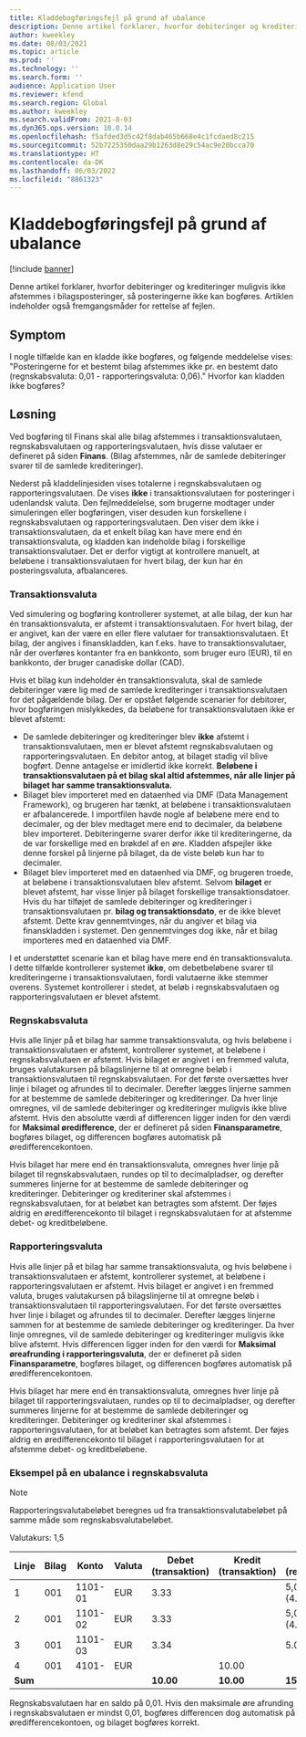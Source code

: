 ```yaml
---
title: Kladdebogføringsfejl på grund af ubalance
description: Denne artikel forklarer, hvorfor debiteringer og krediteringer muligvis ikke afstemmes i bilagsposteringer, så posteringerne ikke kan bogføres. Artiklen indeholder også fremgangsmåder for rettelse af fejlen.
author: kweekley
ms.date: 08/03/2021
ms.topic: article
ms.prod: ''
ms.technology: ''
ms.search.form: ''
audience: Application User
ms.reviewer: kfend
ms.search.region: Global
ms.author: kweekley
ms.search.validFrom: 2021-8-03
ms.dyn365.ops.version: 10.0.14
ms.openlocfilehash: f5afded3d5c42f8dab465b668e4c1fcdaed8c215
ms.sourcegitcommit: 52b7225350daa29b1263d8e29c54ac9e20bcca70
ms.translationtype: HT
ms.contentlocale: da-DK
ms.lasthandoff: 06/03/2022
ms.locfileid: "8861323"
---
```

# <a name="journal-posting-failure-because-of-imbalance"></a>Kladdebogføringsfejl på grund af ubalance

[!include [banner](../includes/banner.md)]

Denne artikel forklarer, hvorfor debiteringer og krediteringer muligvis ikke afstemmes i bilagsposteringer, så posteringerne ikke kan bogføres. Artiklen indeholder også fremgangsmåder for rettelse af fejlen.

## <a name="symptom"></a>Symptom

I nogle tilfælde kan en kladde ikke bogføres, og følgende meddelelse vises: "Posteringerne for et bestemt bilag afstemmes ikke pr. en bestemt dato (regnskabsvaluta: 0,01 - rapporteringsvaluta: 0,06)." Hvorfor kan kladden ikke bogføres?

## <a name="resolution"></a>Løsning

Ved bogføring til Finans skal alle bilag afstemmes i transaktionsvalutaen, regnskabsvalutaen og rapporteringsvalutaen, hvis disse valutaer er defineret på siden **Finans**. (Bilag afstemmes, når de samlede debiteringer svarer til de samlede krediteringer).

Nederst på kladdelinjesiden vises totalerne i regnskabsvalutaen og rapporteringsvalutaen. De vises **ikke** i transaktionsvalutaen for posteringer i udenlandsk valuta. Den fejlmeddelelse, som brugerne modtager under simuleringen eller bogføringen, viser desuden kun forskellene i regnskabsvalutaen og rapporteringsvalutaen. Den viser dem ikke i transaktionsvalutaen, da et enkelt bilag kan have mere end én transaktionsvaluta, og kladden kan indeholde bilag i forskellige transaktionsvalutaer. Det er derfor vigtigt at kontrollere manuelt, at beløbene i transaktionsvalutaen for hvert bilag, der kun har én posteringsvaluta, afbalanceres.

### <a name="transaction-currency"></a>Transaktionsvaluta

Ved simulering og bogføring kontrollerer systemet, at alle bilag, der kun har én transaktionsvaluta, er afstemt i transaktionsvalutaen. For hvert bilag, der er angivet, kan der være en eller flere valutaer for transaktionsvalutaen. Et bilag, der angives i finanskladden, kan f.eks. have to transaktionsvalutaer, når der overføres kontanter fra en bankkonto, som bruger euro (EUR), til en bankkonto, der bruger canadiske dollar (CAD).

Hvis et bilag kun indeholder én transaktionsvaluta, skal de samlede debiteringer være lig med de samlede krediteringer i transaktionsvalutaen for det pågældende bilag. Der er opstået følgende scenarier for debitorer, hvor bogføringen mislykkedes, da beløbene for transaktionsvalutaen ikke er blevet afstemt:

- De samlede debiteringer og krediteringer blev **ikke** afstemt i transaktionsvalutaen, men er blevet afstemt regnskabsvalutaen og rapporteringsvalutaen. En debitor antog, at bilaget stadig vil blive bogført. Denne antagelse er imidlertid ikke korrekt. **Beløbene i transaktionsvalutaen på et bilag skal altid afstemmes, når alle linjer på bilaget har samme transaktionsvaluta.**
- Bilaget blev importeret med en dataenhed via DMF (Data Management Framework), og brugeren har tænkt, at beløbene i transaktionsvalutaen er afbalancerede. I importfilen havde nogle af beløbene mere end to decimaler, og der blev medtaget mere end to decimaler, da beløbene blev importeret. Debiteringerne svarer derfor ikke til krediteringerne, da de var forskellige med en brøkdel af en øre. Kladden afspejler ikke denne forskel på linjerne på bilaget, da de viste beløb kun har to decimaler.
- Bilaget blev importeret med en dataenhed via DMF, og brugeren troede, at beløbene i transaktionsvalutaen blev afstemt. Selvom **bilaget** er blevet afstemt, har visse linjer på bilaget forskellige transaktionsdatoer. Hvis du har tilføjet de samlede debiteringer og krediteringer i transaktionsvalutaen pr. **bilag og transaktionsdato**, er de ikke blevet afstemt. Dette krav gennemtvinges, når du angiver et bilag via finanskladden i systemet. Den gennemtvinges dog ikke, når et bilag importeres med en dataenhed via DMF.

I et understøttet scenarie kan et bilag have mere end én transaktionsvaluta. I dette tilfælde kontrollerer systemet **ikke**, om debetbeløbene svarer til krediteringerne i transaktionsvalutaen, fordi valutaerne ikke stemmer overens. Systemet kontrollerer i stedet, at beløb i regnskabsvalutaen og rapporteringsvalutaen er blevet afstemt.

### <a name="accounting-currency"></a>Regnskabsvaluta

Hvis alle linjer på et bilag har samme transaktionsvaluta, og hvis beløbene i transaktionsvalutaen er afstemt, kontrollerer systemet, at beløbene i regnskabsvalutaen er afstemt. Hvis bilaget er angivet i en fremmed valuta, bruges valutakursen på bilagslinjerne til at omregne beløb i transaktionsvalutaen til regnskabsvalutaen. For det første oversættes hver linje i bilaget og afrundes til to decimaler. Derefter lægges linjerne sammen for at bestemme de samlede debiteringer og krediteringer. Da hver linje omregnes, vil de samlede debiteringer og krediteringer muligvis ikke blive afstemt. Hvis den absolutte værdi af differencen ligger inden for den værdi for **Maksimal øredifference**, der er defineret på siden **Finansparametre**, bogføres bilaget, og differencen bogføres automatisk på øredifferencekontoen.

Hvis bilaget har mere end én transaktionsvaluta, omregnes hver linje på bilaget til regnskabsvalutaen, rundes op til to decimalpladser, og derefter summeres linjerne for at bestemme de samlede debiteringer og krediteringer. Debiteringer og krediteriner skal afstemmes i regnskabsvalutaen, for at beløbet kan betragtes som afstemt.  Der føjes aldrig en øredifferencekonto til bilaget i regnskabsvalutaen for at afstemme debet- og kreditbeløbene. 

### <a name="reporting-currency"></a>Rapporteringsvaluta

Hvis alle linjer på et bilag har samme transaktionsvaluta, og hvis beløbene i transaktionsvalutaen er afstemt, kontrollerer systemet, at beløbene i rapporteringsvalutaen er afstemt. Hvis bilaget er angivet i en fremmed valuta, bruges valutakursen på bilagslinjerne til at omregne beløb i transaktionsvalutaen til rapporteringsvalutaen. For det første oversættes hver linje i bilaget og afrundes til to decimaler. Derefter lægges linjerne sammen for at bestemme de samlede debiteringer og krediteringer. Da hver linje omregnes, vil de samlede debiteringer og krediteringer muligvis ikke blive afstemt. Hvis differencen ligger inden for den værdi for **Maksimal øreafrunding i rapporteringsvaluta**, der er defineret på siden **Finansparametre**, bogføres bilaget, og differencen bogføres automatisk på øredifferencekontoen.

Hvis bilaget har mere end én transaktionsvaluta, omregnes hver linje på bilaget til rapporteringsvalutaen, rundes op til to decimalpladser, og derefter summeres linjerne for at bestemme de samlede debiteringer og krediteringer. Debiteringer og krediteriner skal afstemmes i rapporteringsvalutaen, for at beløbet kan betragtes som afstemt.  Der føjes aldrig en øredifferencekonto til bilaget i rapporteringsvalutaen for at afstemme debet- og kreditbeløbene.

### <a name="example-for-an-accounting-currency-imbalance"></a>Eksempel på en ubalance i regnskabsvaluta

> [!NOTE]
> Rapporteringsvalutabeløbet beregnes ud fra transaktionsvalutabeløbet på samme måde som regnskabsvalutabeløbet.

Valutakurs: 1,5

| Linje | Bilag | Konto | Valuta | Debet (transaktion) | Kredit (transaktion) | Debet (regnskab) | Kredit (regnskab) |
|---|---|---|---|---|---|---|---|
| 1 | 001 | 1101-01 | EUR | 3.33 | | 5,00 (4.995) | |
| 2 | 001 | 1101-02 | EUR | 3.33 | | 5,00 (4.995) | |
| 3 | 001 | 1101-03 | EUR | 3.34 | | 5.01 | |
| 4 | 001 | 4101- | EUR | | 10.00 | | 15.00 |
| **Sum** | | | | **10.00** | **10.00** | **15.01** | **15.00** |

Regnskabsvalutaen har en saldo på 0,01. Hvis den maksimale øre afrunding i regnskabsvalutaen er mindst 0,01, bogføres differencen dog automatisk på øredifferencekontoen, og bilaget bogføres korrekt.
